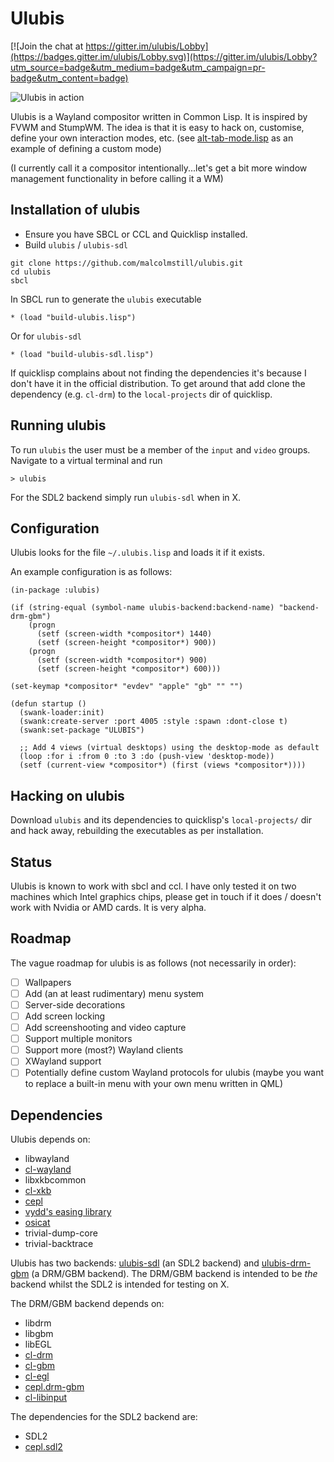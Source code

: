 # Ulubis

[![Join the chat at https://gitter.im/ulubis/Lobby](https://badges.gitter.im/ulubis/Lobby.svg)](https://gitter.im/ulubis/Lobby?utm_source=badge&utm_medium=badge&utm_campaign=pr-badge&utm_content=badge)

![Ulubis in action](https://github.com/malcolmstill/ulubis/raw/master/ulubis.gif)

Ulubis is a Wayland compositor written in Common Lisp. It is inspired by FVWM and StumpWM. The idea is that it is easy to hack on, customise, define your own interaction modes, etc. (see [alt-tab-mode.lisp](https://github.com/malcolmstill/ulubis/blob/master/alt-tab-mode.lisp) as an example of defining a custom mode)

(I currently call it a compositor intentionally...let's get a bit more window management functionality in before calling it a WM)

## Installation of ulubis

- Ensure you have SBCL or CCL and Quicklisp installed.
- Build `ulubis` / `ulubis-sdl`
```
git clone https://github.com/malcolmstill/ulubis.git
cd ulubis
sbcl
```

In SBCL run to generate the `ulubis` executable
```
* (load "build-ulubis.lisp")
```

Or for `ulubis-sdl`
```
* (load "build-ulubis-sdl.lisp")
```

If quicklisp complains about not finding the dependencies it's because I don't have it in the official distribution. To
get around that add clone the dependency (e.g. `cl-drm`) to the `local-projects` dir of quicklisp.

## Running ulubis

To run `ulubis` the user must be a member of the `input` and `video` groups. Navigate to a virtual terminal and run

```
> ulubis
```

For the SDL2 backend simply run `ulubis-sdl` when in X.

## Configuration

Ulubis looks for the file `~/.ulubis.lisp` and loads it if it exists.

An example configuration is as follows:

```
(in-package :ulubis)

(if (string-equal (symbol-name ulubis-backend:backend-name) "backend-drm-gbm")
    (progn
      (setf (screen-width *compositor*) 1440)
      (setf (screen-height *compositor*) 900))
    (progn
      (setf (screen-width *compositor*) 900)
      (setf (screen-height *compositor*) 600)))

(set-keymap *compositor* "evdev" "apple" "gb" "" "")

(defun startup ()
  (swank-loader:init)
  (swank:create-server :port 4005 :style :spawn :dont-close t)
  (swank:set-package "ULUBIS")

  ;; Add 4 views (virtual desktops) using the desktop-mode as default
  (loop :for i :from 0 :to 3 :do (push-view 'desktop-mode))
  (setf (current-view *compositor*) (first (views *compositor*))))

```

## Hacking on ulubis

Download `ulubis` and its dependencies to quicklisp's `local-projects/` dir and hack away, rebuilding the executables as per installation.

## Status

Ulubis is known to work with sbcl and ccl. I have only tested it on two machines which Intel graphics chips, please get in touch if it does / doesn't work with Nvidia or AMD cards. It is very alpha.

## Roadmap

The vague roadmap for ulubis is as follows (not necessarily in order):
- [ ] Wallpapers
- [ ] Add (an at least rudimentary) menu system
- [ ] Server-side decorations
- [ ] Add screen locking
- [ ] Add screenshooting and video capture
- [ ] Support multiple monitors
- [ ] Support more (most?) Wayland clients
- [ ] XWayland support
- [ ] Potentially define custom Wayland protocols for ulubis (maybe you want to replace a built-in menu with your own menu written in QML)

## Dependencies

Ulubis depends on:
- libwayland
- [cl-wayland](https://github.com/malcolmstill/cl-wayland)
- libxkbcommon
- [cl-xkb](https://github.com/malcolmstill/cl-xkb)
- [cepl](https://github.com/cbaggers/cepl)
- [vydd's easing library](https://github.com/vydd/easing)
- [osicat](https://github.com/osicat/osicat)
- trivial-dump-core
- trivial-backtrace

Ulubis has two backends: [ulubis-sdl](https://github.com/malcolmstill/ulubis-sdl) (an SDL2 backend) and [ulubis-drm-gbm](https://github.com/malcolmstill/ulubis-drm-gbm) (a DRM/GBM backend). The DRM/GBM backend is intended to be *the* backend whilst the SDL2 is intended for testing on X.

The DRM/GBM backend depends on:
- libdrm 
- libgbm 
- libEGL
- [cl-drm](https://github.com/malcolmstill/cl-drm)
- [cl-gbm](https://github.com/malcolmstill/cl-gbm)
- [cl-egl](https://github.com/malcolmstill/cl-egl)
- [cepl.drm-gbm](https://github.com/malcolmstill/cepl.drm-gbm)
- [cl-libinput](https://github.com/malcolmstill/cl-libinput)

The dependencies for the SDL2 backend are:
- SDL2
- [cepl.sdl2](https://github.com/cbaggers/cepl.sdl2)


